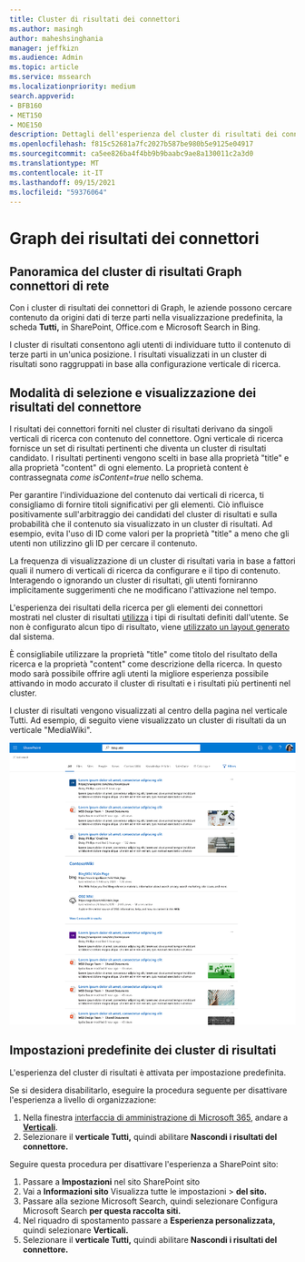 ```yaml
---
title: Cluster di risultati dei connettori
ms.author: masingh
author: maheshsinghania
manager: jeffkizn
ms.audience: Admin
ms.topic: article
ms.service: mssearch
ms.localizationpriority: medium
search.appverid:
- BFB160
- MET150
- MOE150
description: Dettagli dell'esperienza del cluster di risultati dei connettori
ms.openlocfilehash: f815c52681a7fc2027b587be980b5e9125e04917
ms.sourcegitcommit: ca5ee826ba4f4bb9b9baabc9ae8a130011c2a3d0
ms.translationtype: MT
ms.contentlocale: it-IT
ms.lasthandoff: 09/15/2021
ms.locfileid: "59376064"
---
```

# <a name="graph-connectors-result-cluster"></a>Graph dei risultati dei connettori

## <a name="overview-of-the-graph-connectors-result-cluster"></a>Panoramica del cluster di risultati Graph connettori di rete  

Con i cluster di risultati dei connettori di Graph, le aziende possono cercare contenuto da origini dati di terze parti nella visualizzazione predefinita, la scheda **Tutti,** in SharePoint, Office.com e Microsoft Search in Bing.

I cluster di risultati consentono agli utenti di individuare tutto il contenuto di terze parti in un'unica posizione. I risultati visualizzati in un cluster di risultati sono raggruppati in base alla configurazione verticale di ricerca.

## <a name="how-connector-results-are-selected-and-displayed"></a>Modalità di selezione e visualizzazione dei risultati del connettore

I risultati dei connettori forniti nel cluster di risultati derivano da singoli verticali di ricerca con contenuto del connettore. Ogni verticale di ricerca fornisce un set di risultati pertinenti che diventa un cluster di risultati candidato. I risultati pertinenti vengono scelti in base alla proprietà "title" e alla proprietà "content" di ogni elemento. La proprietà content è contrassegnata *come isContent=true* nello schema.

Per garantire l'individuazione del contenuto dai verticali di ricerca, ti consigliamo di fornire titoli significativi per gli elementi. Ciò influisce positivamente sull'arbitraggio dei candidati del cluster di risultati e sulla probabilità che il contenuto sia visualizzato in un cluster di risultati. Ad esempio, evita l'uso di ID come valori per la proprietà "title" a meno che gli utenti non utilizzino gli ID per cercare il contenuto.

La frequenza di visualizzazione di un cluster di risultati varia in base a fattori quali il numero di verticali di ricerca da configurare e il tipo di contenuto. Interagendo o ignorando un cluster di risultati, gli utenti forniranno implicitamente suggerimenti che ne modificano l'attivazione nel tempo.

L'esperienza dei risultati della ricerca per gli elementi dei connettori mostrati nel cluster di risultati [utilizza](./customize-search-page.md#create-your-own-result-type) i tipi di risultati definiti dall'utente. Se non è configurato alcun tipo di risultato, viene [utilizzato un layout generato](./customize-search-page.md#default-search-result-layout) dal sistema.

È consigliabile utilizzare la proprietà "title" come titolo del risultato della ricerca e la proprietà "content" come descrizione della ricerca. In questo modo sarà possibile offrire agli utenti la migliore esperienza possibile attivando in modo accurato il cluster di risultati e i risultati più pertinenti nel cluster.

I cluster di risultati vengono visualizzati al centro della pagina nel verticale Tutti. Ad esempio, di seguito viene visualizzato un cluster di risultati da un verticale "MediaWiki".

![Esempio di cluster di risultati MediaWiki.](media/result-cluster/result-cluster-example.png)

## <a name="result-clusters-default-settings"></a>Impostazioni predefinite dei cluster di risultati
  
L'esperienza del cluster di risultati è attivata per impostazione predefinita.  

Se si desidera disabilitarlo, eseguire la procedura seguente per disattivare l'esperienza a livello di organizzazione:

1. Nella finestra [interfaccia di amministrazione di Microsoft 365](https://admin.microsoft.com), andare a [**Verticali**](https://admin.microsoft.com/Adminportal/Home#/MicrosoftSearch/verticals).
1. Selezionare il **verticale Tutti,** quindi abilitare **Nascondi i risultati del connettore.**

Seguire questa procedura per disattivare l'esperienza a SharePoint sito:

1. Passare a **Impostazioni** nel sito SharePoint sito
2. Vai a **Informazioni sito** Visualizza tutte le impostazioni > **del sito.**
3. Passare alla sezione Microsoft Search, quindi selezionare Configura Microsoft Search **per questa raccolta siti.**
4. Nel riquadro di spostamento passare a **Esperienza personalizzata,** quindi selezionare **Verticali.**
5. Selezionare il **verticale Tutti,** quindi abilitare **Nascondi i risultati del connettore.**
